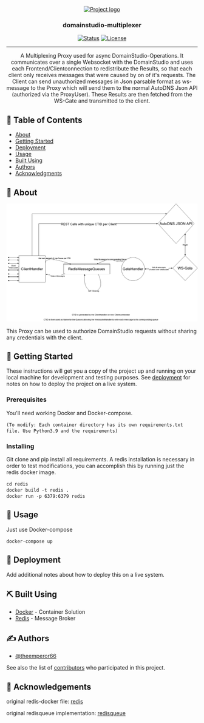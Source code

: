 <p align="center">
  <a href="" rel="noopener">
 <img width=200px height=200px src="https://login.autodns.com/resources/img/autodns_new_logo_4c.svg" alt="Project logo"></a>
</p>

<h3 align="center">domainstudio-multiplexer</h3>

<div align="center">

[![Status](https://img.shields.io/badge/status-active-success.svg)]()
[![License](https://img.shields.io/badge/license-MIT-blue.svg)](/LICENSE)

</div>

---

<p align="center"> A Multiplexing Proxy used for async DomainStudio-Operations. It communicates over a single Websocket with the DomainStudio and uses each Frontend/Clientconnection to redistribute the Results, so that each client only receives messages that were caused by on of it's requests. The Client can send unauthorized messages in Json parsable format as ws-message to the Proxy which will send them to the normal AutoDNS Json API (authorized via the ProxyUser). These Results are then fetched from the WS-Gate and transmitted to the client.
    <br> 
</p>

## 📝 Table of Contents

- [About](#about)
- [Getting Started](#getting_started)
- [Deployment](#deployment)
- [Usage](#usage)
- [Built Using](#built_using)
- [Authors](#authors)
- [Acknowledgments](#acknowledgement)

## 🧐 About <a name = "about"></a>
![Structure](https://github.com/InterNetX/domainstudio-multiplexer/blob/main/images/structure.jpg)

This Proxy can be used to authorize DomainStudio requests without sharing any credentials with the client. 

## 🏁 Getting Started <a name = "getting_started"></a>

These instructions will get you a copy of the project up and running on your local machine for development and testing purposes. See [deployment](#deployment) for notes on how to deploy the project on a live system.

### Prerequisites

You'll need working Docker and Docker-compose.

```
(To modify: Each container directory has its own requirements.txt file. Use Python3.9 and the requirements)
```

### Installing

Git clone and pip install all requirements.
A redis installation is necessary in order to test modifications, you can accomplish this by running just the redis docker image.

```
cd redis
docker build -t redis .
docker run -p 6379:6379 redis
```

## 🎈 Usage <a name="usage"></a>

Just use Docker-compose
```
docker-compose up
```

## 🚀 Deployment <a name = "deployment"></a>

Add additional notes about how to deploy this on a live system.

## ⛏️ Built Using <a name = "built_using"></a>

- [Docker](https://www.docker.com) - Container Solution
- [Redis](https://redis.io/) - Message Broker

## ✍️ Authors <a name = "authors"></a>

- [@theemperor66](https://github.com/theemperor66)

See also the list of [contributors](https://github.com/InterNetX/domainstudio-multiplexer/contributors) who participated in this project.

## 🎉 Acknowledgements <a name = "acknowledgement"></a>

original redis-docker file: [redis](https://github.com/dockerfile/redis/blob/master/Dockerfile)

original redisqueue implementation: [redisqueue](http://peter-hoffmann.com/2012/python-simple-queue-redis-queue.html)
